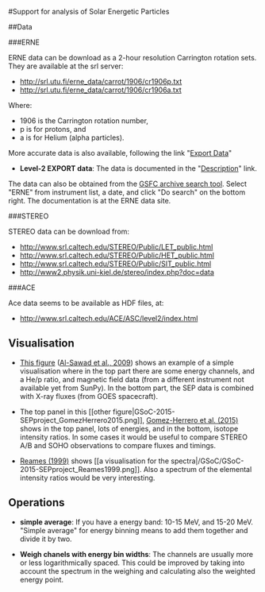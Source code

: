 #Support for analysis of Solar Energetic Particles

##Data

###ERNE

ERNE data can be download as a 2-hour resolution Carrington rotation sets.  They are available at the srl server:

- http://srl.utu.fi/erne_data/carrot/1906/cr1906p.txt
- http://srl.utu.fi/erne_data/carrot/1906/cr1906a.txt

Where:
 - 1906 is the Carrington rotation number,
 - p is for protons, and
 - a is for Helium (alpha particles).

More accurate data is also available, following the link "[Export Data](http://srl.utu.fi/erne_data/main_english.html)"

 - **Level-2 EXPORT data**: The data is documented in the "[Description]()" link.

The data can also be obtained from the
[GSFC archive search tool](http://seal.nascom.nasa.gov/cgi-bin/gui_seal).
Select "ERNE" from instrument list, a date, and click
"Do search" on the bottom right.
The documentation is at the ERNE data site.

###STEREO

STEREO data can be download from:

 - http://www.srl.caltech.edu/STEREO/Public/LET_public.html
 - http://www.srl.caltech.edu/STEREO/Public/HET_public.html
 - http://www.srl.caltech.edu/STEREO/Public/SIT_public.html
 - http://www2.physik.uni-kiel.de/stereo/index.php?doc=data


###ACE

Ace data seems to be available as HDF files, at:

 - http://www.srl.caltech.edu/ACE/ASC/level2/index.html

## Visualisation

 - [This figure](http://www.aanda.org/articles/aa/full_html/2009/13/aa11386-08/img7.gif)
 ([Al-Sawad et al., 2009](http://dx.doi.org/10.1051/0004-6361/200811386))
 shows an example of a simple visualisation where in the top part
 there are some energy channels, and a He/p ratio, and magnetic field
 data (from a different instrument not available yet from SunPy).
 In the bottom part, the SEP data is combined with X-ray fluxes
 (from GOES spacecraft).

 - The top panel in this
 [[other figure|GSoC-2015-SEPproject_GomezHerrero2015.png]],
 [Gomez-Herrero et al. (2015)](http://dx.doi.org/10.1088/0004-637X/799/1/55)
 shows in the top panel, lots of energies, and in the bottom,
 isotope intensity ratios.
 In some cases it would be useful to compare STEREO A/B and SOHO
 observations to compare fluxes and timings.

 - [Reames (1999)](http://dx.doi.org/10.1023/A:1005105831781) shows
 [[a visualisation for the spectra|/GSoC/GSoC-2015-SEPproject_Reames1999.png]].
 Also a spectrum of the elemental intensity ratios would be
 very interesting.

## Operations

 - **simple average**:
 If you have a energy band: 10-15 MeV, and 15-20 MeV.  "Simple average"
 for energy binning means to add them together and divide it by two.

 - **Weigh chanels with energy bin widths**:
 The channels are usually more or less logarithmically spaced.
 This could be improved by taking into account the
 spectrum in the weighing and calculating also the weighted energy
 point.
